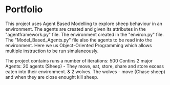 # Portfolio
This project uses Agent Based Modelling to explore sheep behaviour in an environment. The agents are created and given its attributes in the "agentframework.py" file.
The environment created in the "environ.py" file. The "Model_Based_Agents.py" file also the agents to be read into the environment. Here we us Object-Oriented Programming
which allows multiple instruction to be run simulaneously. 

The project contains runs a number of iterations: 500
Contins 2 major Agents: 
20 agents (Sheep) - They move, eat, store, share and store excess eaten into their environment.
& 2 wolves. 
The wolves - move (Chase sheep) and when they are close enought kill sheep. 
